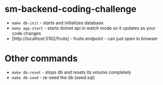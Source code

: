 # sm-backend-coding-challenge

- `make db-init` - starts and initializes database
- `make app-start` - starts dotnet api in watch mode so it updates as your code changes
- [http://localhost:5162/fruits] - fruits endpoint - can just open in browser

# Other commands
- `make db-reset` - stops db and resets its volume completely
- `make db-seed` - re-seed the db (seed.sql)
